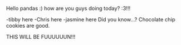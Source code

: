 
Hello pandas :) how are you guys doing today? :3!!! 

-tibby here
-Chris here
-jasmine here
Did you know...?
Chocolate chip cookies are good.

THIS WILL BE FUUUUUUN!!!

